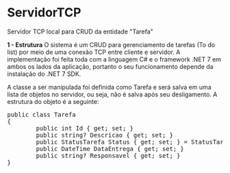 # ServidorTCP
Servidor TCP local para CRUD da entidade "Tarefa"

**1 - Estrutura**
O sistema é um CRUD para gerenciamento de tarefas (To do list) por meio de uma conexão TCP entre cliente e servidor. A implementação foi feita toda com a linguagem C# e o framework .NET 7 em ambos os lados da aplicação, portanto o seu funcionamento depende da instalação do .NET 7 SDK.

A classe a ser manipulada foi definida como Tarefa e será salva em uma lista de objetos no servidor, ou seja, não é salva após seu desligamento. A estrutura do objeto é a seguinte:
<pre>
public class Tarefa
{
    	public int Id { get; set; }
    	public string? Descricao { get; set; }
    	public StatusTarefa Status { get; set; } = StatusTarefa.A_FAZER;
    	public DateTime DataEntrega { get; set; }
    	public string? Responsavel { get; set; }
}
</pre>
